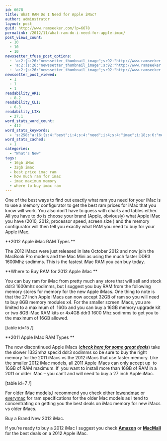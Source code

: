 ```yaml
---
id: 6678
title: What RAM Do I Need for Apple iMac?
author: adminstrator
layout: post
guid: http://www.ramseeker.com/?p=6678
permalink: /2012/11/what-ram-do-i-need-for-apple-imac/
post_views_count:
  - 10
  - 10
  - 10
newssetter_tfuse_post_options:
  - 'a:2:{s:26:"newssetter_thumbnail_image";s:92:"http://www.ramseeker.com/wp-content/uploads/2012/11/Screen-Shot-2012-11-05-at-3.10.27-PM.png";s:24:"newssetter_disable_image";s:4:"true";}'
  - 'a:2:{s:26:"newssetter_thumbnail_image";s:92:"http://www.ramseeker.com/wp-content/uploads/2012/11/Screen-Shot-2012-11-05-at-3.10.27-PM.png";s:24:"newssetter_disable_image";s:4:"true";}'
  - 'a:2:{s:26:"newssetter_thumbnail_image";s:92:"http://www.ramseeker.com/wp-content/uploads/2012/11/Screen-Shot-2012-11-05-at-3.10.27-PM.png";s:24:"newssetter_disable_image";s:4:"true";}'
newssetter_post_viewed:
  - 1
  - 1
  - 1
readability_ARI:
  - 8.2
readability_CLI:
  - 6.3
readability_LIX:
  - 27.1
word_stats_word_count:
  - 412
word_stats_keywords:
  - 's:258:"a:16:{s:4:"best";i:4;s:4:"need";i:4;s:4:"imac";i:18;s:6:"memory";i:9;s:5:"apple";i:12;i:2012;i:10;s:5:"imacs";i:10;s:6:"models";i:4;s:4:"ddr3";i:4;s:7:"sodimms";i:4;s:7:"maximum";i:3;s:4:"16gb";i:5;i:2011;i:4;s:5:"check";i:3;s:5:"deals";i:3;s:5:"older";i:4;}";'
word_stats_cached:
  - 1
categories:
  - "What's New"
tags:
  - 16gb iMac
  - 32gb imac
  - best price imac ram
  - how much ram for imac
  - imac maximum memory
  - where to buy imac ram
---
```

One of the best ways to find out exactly what ram you need for your iMac is to use a memory configurator to get the best ram prices for iMac that you know will work. You also don&#8217;t have to guess with charts and tables either. All you have to do is choose your brand (Apple, obviously) what Apple iMac you have (2010, 2012, processor speed, screen size ) and the memory configurator will then tell you exactly what RAM you need to buy for your Apple iMac.

**2012 Apple iMac RAM Types **

The 2012 iMacs were just released in late October 2012 and now join the MacBook Pro models and the Mac Mini as using the much faster DDR3 1600Mhz sodimms. This is the fastest iMac RAM you can buy today.

**Where to Buy RAM for 2012 Apple iMac **

You can buy ram for iMac from pretty much any store that will sell and stock ddr3 1600mhz sodimms, but I suggest you buy RAM from the following memory stores for memory for the new Apple iMacs. One thing to note is that the 27 inch Apple iMacs can now accept 32GB of ram so you will need to buy 8GB memory modules x4. For the smaller screen iMacs, you are limited to a maximum of  16Gb and you can buy a 16GB memory upgrade kit or two 8GB iMac RAM kits or 4x4GB ddr3 1600 Mhz sodimms to get you to the maximum of 16GB allowed.

[table id=15 /]

**2011 Apple IMac RAM Types **

The now discontinued Apple iMacs ([***check here for some great deals***][1]) take the slower 1333mhz spec&#8217;d ddr3 sodimms so be sure to buy the right memory for the 2011 iMacs vs the 2012 iMacs that use faster memory. Like the smaller 2012 iMac models, all 2011 Apple iMacs can only accept up  to 16GB of RAM maximum. If  you want to install more than 16GB of RAM in a 2011 or older iMac &#8211; you can&#8217;t and will need to buy a 27 inch Apple iMac.

[table id=7 /]

For older iMac models,I recommend you check either [lowendmac][2] or [everymac][3] for ram specifications for the older Mac models as I tend to concentrating on getting you the best deals on iMac memory for new iMacs vs older iMacs.

Buy a Brand New 2012 iMac.

If you&#8217;re ready to buy a 2012 iMac I suggest you check [**Amazon**][4] or [**MacMall**][1] for the best deals on a 2012 Apple iMac.

&nbsp;

&nbsp;

 [1]: http://www.anrdoezrs.net/click-1548159-10847025
 [2]: http://www.lowendmac.com
 [3]: http://www.everymac.com
 [4]: http://www.amazon.com/s/?_encoding=UTF8&camp=1789&creative=390957&field-keywords=iMac&linkCode=ur2&tag=ramseeker-20&url=search-alias%3Daps